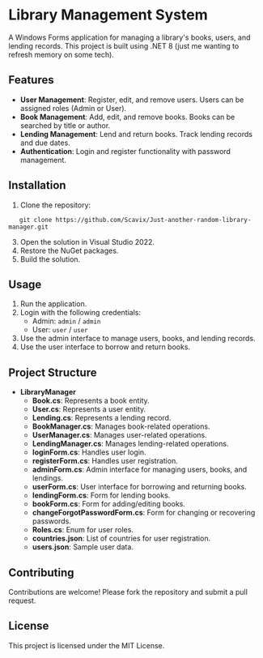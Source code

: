 # Library Management System

A Windows Forms application for managing a library's books, users, and lending records. This project is built using .NET 8 (just me wanting to refresh memory on some tech).

## Features

- **User Management**: Register, edit, and remove users. Users can be assigned roles (Admin or User).
- **Book Management**: Add, edit, and remove books. Books can be searched by title or author.
- **Lending Management**: Lend and return books. Track lending records and due dates.
- **Authentication**: Login and register functionality with password management.

## Installation

1. Clone the repository:
```
   git clone https://github.com/Scavix/Just-another-random-library-manager.git
```
3. Open the solution in Visual Studio 2022.
4. Restore the NuGet packages.
5. Build the solution.

## Usage

1. Run the application.
2. Login with the following credentials:
    - Admin: `admin` / `admin`
    - User: `user` / `user`
3. Use the admin interface to manage users, books, and lending records.
4. Use the user interface to borrow and return books.

## Project Structure

- **LibraryManager**
  - **Book.cs**: Represents a book entity.
  - **User.cs**: Represents a user entity.
  - **Lending.cs**: Represents a lending record.
  - **BookManager.cs**: Manages book-related operations.
  - **UserManager.cs**: Manages user-related operations.
  - **LendingManager.cs**: Manages lending-related operations.
  - **loginForm.cs**: Handles user login.
  - **registerForm.cs**: Handles user registration.
  - **adminForm.cs**: Admin interface for managing users, books, and lendings.
  - **userForm.cs**: User interface for borrowing and returning books.
  - **lendingForm.cs**: Form for lending books.
  - **bookForm.cs**: Form for adding/editing books.
  - **changeForgotPasswordForm.cs**: Form for changing or recovering passwords.
  - **Roles.cs**: Enum for user roles.
  - **countries.json**: List of countries for user registration.
  - **users.json**: Sample user data.

## Contributing

Contributions are welcome! Please fork the repository and submit a pull request.

## License

This project is licensed under the MIT License.
